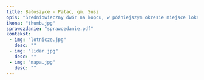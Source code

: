 ```yaml
---
title: Bałoszyce - Pałac, gm. Susz
opis: "Średniowieczny dwór na kopcu, w późniejszym okresie miejsce lokalizacji pałacu nowożytnego."
ikona: "thumb.jpg"
sprawozdanie: "sprawozdanie.pdf"
kontekst:
 - img: "lotnicze.jpg"
   desc: ""
 - img: "lidar.jpg"
   desc: ""
 - img: "mapa.jpg"
   desc: ""
---
```

